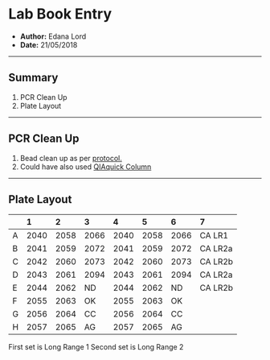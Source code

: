 # Lab Book Entry
- **Author:** Edana Lord
- **Date:** 21/05/2018
---------------------------------
## Summary

1. PCR Clean Up
1. Plate Layout

---------------------------------
## PCR Clean Up

1. Bead clean up as per [protocol.](https://github.com/lored322/Electronic_lab_notebook/blob/master/Protocols/Bead_CleanUp.md)
1. Could have also used [QIAquick Column](https://www.qiagen.com/us/resources/resourcedetail?id=3987caa6-ef28-4abd-927e-d5759d986658&lang=en)

---------------------------------
## Plate Layout

|   | 1   |2   |3   |4   |5   |6   |7      |
| :-| :---|:---|:---|:---|:---|:---|:------|
| A | 2040|2058|2066|2040|2058|2066|CA LR1 |
| B | 2041|2059|2072|2041|2059|2072|CA LR2a|
| C | 2042|2060|2073|2042|2060|2073|CA LR2b|
| D | 2043|2061|2094|2043|2061|2094|CA LR2a|
| E | 2044|2062|ND  |2044|2062|ND  |CA LR2b|
| F | 2055|2063|OK  |2055|2063|OK  |       |
| G | 2056|2064|CC  |2056|2064|CC  |       |
| H | 2057|2065|AG  |2057|2065|AG  |       |

First set is Long Range 1
Second set is Long Range 2
